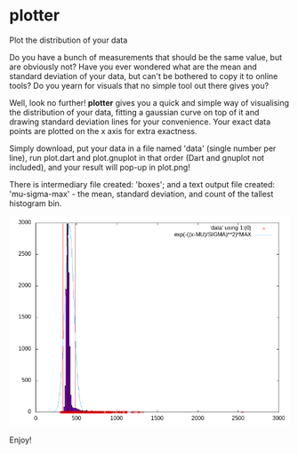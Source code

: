 # plotter
Plot the distribution of your data

Do you have a bunch of measurements that should be the same value, but are
obviously not? Have you ever wondered what are the mean and standard deviation
of your data, but can't be bothered to copy it to online tools? Do you yearn for
visuals that no simple tool out there gives you?

Well, look no further! **plotter** gives you a quick and simple way of
visualising the distribution of your data, fitting a gaussian curve on top of it
and drawing standard deviation lines for your convenience. Your exact data
points are plotted on the x axis for extra exactness.

Simply download, put your data in a file named 'data' (single number per line),
run plot.dart and plot.gnuplot in that order (Dart and gnuplot not included),
and your result will pop-up in plot.png!

There is intermediary file created: 'boxes'; and a text output file created:
'mu-sigma-max' - the mean, standard deviation, and count of the tallest
histogram bin.

![Example Plot](plot.png?raw=true "Example plot")

Enjoy!

